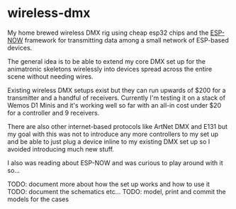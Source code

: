 # wireless-dmx

My home brewed wireless DMX rig using cheap esp32 chips and the
[ESP-NOW](https://www.espressif.com/en/products/software/esp-now/overview)
framework for transmitting data among a small network of ESP-based devices.

The general idea is to be able to extend my core DMX set up for the animatronic skeletons
wirelessly into devices spread across the entire scene without needing wires.

Existing wireless DMX setups exist but they can run upwards of $200 for a transmitter 
and a handful of receivers. 
Currently I'm testing it on a stack of Wemos D1 Minis and it's working well so far
with an all-in cost under $20 for a controller and 9 receivers.

There are also other internet-based protocols like ArtNet DMX and E131 but my goal with
this was not to introduce any more controllers to my set up and be able to just plug 
a device inline to my existing DMX set up so I avoided introducing much new stuff.

I also was reading about ESP-NOW and was curious to play around with it so...

TODO: document more about how the set up works and how to use it
TODO: document the schematics etc...
TODO: model, print and commit the models for the cases
